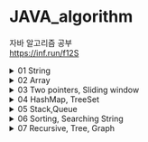 # JAVA_algorithm
자바 알고리즘 공부   
<https://inf.run/f12S>
<details>
<summary>01 String</summary>

### 1-1 문자 찾기
    String으로 받은 내용 중 char로 받은 단어를 포함한 갯수 찾기
    charAt()으로 String의 특정 index 접근 ex)charAt(0)로 0번째 문자를 char로 가져온다
    향상된 for문에서는 배열이 들어가야하는데 그때 String.toCharArray()로 간편하게 배열생성가능
    str = str.toUpperCase(); 로 String을 대문자화
    c = Character.toUpperCase(c); 로 char를 대문자화
### 1-2 대소문자 변환
    String으로 받은 내용 중 대문자일경우 소문자로 소문자일 경우 대문자로 변환
    빈 String에 +=로 char를 추가한다는 생각을 떠올려보자
    Character.isLowerCase(x)로 소문자를 isUpperCase로 대문자를 판별할수있다.
    다른 방법으론 아스키 코드를 이용하는방법인데
    대문자의 아스키 코드범위는 65~90
    소문자의 아스키 코드범위는 97~122
    대문자와 소문자의 차이가 32나는걸 이용하는 방법도 존재한다.
### 1-3 문장 속 단어
    한 문장 속 가장 긴 단어 출력, 각 단어는 공백으로 구분된다.
    가장 긴 단어가 여러개일 경우 가장 앞쪽에 위치한 단어를 답으로 한다.
    방법 1
    현재 가장 긴 단어의 길이를 갱신하는 방식
    String[] s = str.split(" "); 로 split한 string들을 for문으로 돌면서 해결
    방법 2
    while문과 indexOf, substring를 이용하여 index기반으로 자르고 비교하는 방식
    while((pos= str.indexOf(' '))!= -1)
    String tmp = str.substring(0,pos); 
### 1-4 단어 뒤집기
    n개의 단어를 입력받고 뒤집어서 출력
    StringBuilder의 reverse를 이용하면 쉽게 가능하지만
    while(lt <rt) 를 이용하여 하면 제약이 걸린 상황에서도 문제없음
### 1-5 특정 문자 뒤집기
    알파벳과 특수문자로 구성된 문자열에서 알파벳만 뒤집고 특수문자는 자리유지
    1-4 문제와 비슷하다
    다만 Character.isAlphabetic()를 사용하여 알파벳 유무를 판별하고 
    lt가 특수문자일때, rt가 특수문자일때, 둘다 알파벳일때 3경우로 나누는걸 생각한다면 구현은 쉽다.
### 1-6 중복문자 제거
    문자열에서 먼저나온 문자의 중복이 나올경우 제거하는 문제
    (str.indexOf(str.charAt(i))==i 를 이용하는게 가장 핵심
    현 index와 현 알파벳이 최초로 발견된 index가 같을때 answer에 추가하는 방식
### 1-7 회문 문자열
    거꾸로 읽어도 같은 문자열을 회문 문자열이라 명하고 대소문자를 구분하지않는다.
    첫번째로 맨 앞과 맨뒤를 length/2번 비교하는 방식으로 확인가능하고
    두번째로 StringBuilder의 reverse로 문자열을 뒤집은뒤
    str.equalsIgnoreCase로 대소문자 구분없이 두 문자열을 비교하여 판별하는 방식이 있다.
### 1-8 유효한 팰린드롬
    회문을 팰린드롬이라고 한다. 알파벳만 가지고 검사하며 대소문자 구분하지않습니다.
    Character.isAlphabetic()로 알파벳 유무 판별해서 알파벳 뽑아낸뒤 1-7방식을 쓰려했는데
    강의에선 replaceAll 매소드에 정규표현식을 사용해서 알파벳을 제외한 문자들을 제거했다.
    str = str.toUpperCase().replaceAll("[^A-Z]","");
### 1-9 숫자만 추출
    문자열 속에서 숫자만 추출하여 순서대로 자연수 생성
    x>=48 && x<= 57 일때 a = a*10 +(x-48) 로 아스키 번호 활용한 방법1
    Character.isDigit(x)으로 숫자판별해서 누적하는 방법2
    Integer.parseInt로 string을 int로 변환해주자
    나는 str = str.replaceAll("[^0-9]",""); replaceAll의 정규식을 활용했음
### 1-10 가장 짧은 문자거리
    문자열과 문자가 주어졌을때 해당 문자열에서 문자와 주어진 문자사이의 최소거리 출력
    ex)student t  = 1012210
    생각하기 어려운 문제 같다...
    처음 거리를 주어진 길이인 100보다 크게 둔다 ex)1000
    정답 문자열인 answer를 만들고 입력 문자열을 왼쪽부터 끝까지 돌면서
    같은 문자일경우 0을 answer에 집어넣는다.
    계속돌면서 같은 문자가 아닐경우 +1를 해서 집어 넣는다.
    이렇게 한바퀴를 돈뒤에 오른쪽부터 왼쪽으로 문자열을 도는데
    거리를 다시 1000으로 시작하고 전과 같은 방식으로 하되
    answer 문자열에 집어 넣을때 answer의 숫자값과 현재 계산한 값을 서로 비교한다.
    비교해서 더 작은 값으로 answer를 교체 한다.
    Math.min으로 작은값 리턴 가능하다.
### 1-11 문자열 압축
    문자열을 입력받고 연속으로 나오면 뒤에 숫자로 표기해준다. 단 한번일땐 생략
    ex) KKHSSSSSSSE -> K2HS7E
    answer=""로 시작해서 +로 채워나가는 방법으로 시작할건데
    이 알고리즘의 핵심은 int cnt=1를 정의해두고 현 문자와 다음문자가 같을때 cnt를 ++한뒤
    만약 다르면 현문자를 answer에 집어넣고(+=) cnt가1보다 크면 cnt도 집어넣는다(+=)
    여기서 주의해야할 점은 다음문자를 비교해야되는데 마지막 문자같은 경우는 다음문자가없어서
    에러가 나기때문에 미리 문자열을 받을때 빈공간을 하나 더 넣어주자
### 1-12 암호
    문자열이 #과 *로 이루어져서 입력 되는데 7의 배수만큼 입력된다
    #은 이진수의 1이고 *은 0이며 바꿔진 이진수를 7자리씩 십진수화한걸
    아스키코드로 변환하면 대문자 알파벳으로 변환되는 암호입니다.
    또 여기서도 answer=""로 시작해서 +로 채워나가는 방법으로 시작할건데
    substring을 이용해서 7개씩 자르는거 기억하자(substring(0,7))
    그리고 replace로 #은 1로 *은 0으로 바꾸고
    Integer.parseInt(tmp,2)를 사용해서 이진수를 십진수로 바꿀수있다
    바꿔진 십진수를 char로 casting해줘서 대문자 알파벳으로 표시한다.
    substring(7)로 계속 잘라주는것도 잊지말자
</details>
<details>
<summary>02 Array</summary>

### 2-1 큰 수 출력하기
    n개의 정수를 입력받아 바로 앞수 보다 큰수만 출력, 단 첫번째는 무조건출력
    ArrayList<Integer>에 정수들을 add해서 담는데 앞 인덱스와 비교해서 클때만 담자
### 2-2 보이는 학생
    n명의 학생이 일렬로 앉아있을때 선생님이 볼수있는 학생의 수 구하기
    단 학생들은 앞 학생들보다 클때 보이고, 작거나 같으면 보이지않는다.
    이중 for문으로 앞으로 다시가서 검사하려했더니 시간초과가 뜸...
    결국 max 변수를 만들어서 계속 초기화 해주는 방식으로 구현
### 2-3 가위 바위 보
    A와 B 둘이서 가위바위보를 하는데 1:가위, 2:바위, 3:보
    이긴 사람을 출력하고 비기면 D를 출력
    A과 이겼을때 비겼을때 그외(졌을때 = B가 이긴것)
    세가지 상황으로 분류하여 구현했다.
    강사는 return값이 string이어서 향상된 for을 쓸때 toCharArray()과정이 필요했다.
### 2-4 피보나치 수열
    입력받은 정수만큼 피보나치 수열을 출력한다.
    재귀방식도 생각해봤지만 빅오가 너무 커질거같아서 반복으로 풀이를 생각함
    입력받은 정수크기의 배열을 선언하고 1 1 을 미리 넣어둔뒤
    for문을 돌면서 뒤뒤에꺼 와 뒤에 꺼를 더해서 배열에 넣는 방식으로 풀이했다.
    다만 배열을 사용하지 않고 하려면 a=1 b=1 c 3개의 정수를 미리 선언하고
    c= a+b 를 한뒤 그다음엔 a가 b가되고 b가 c가 되기때문에 a=b, b=c를 해줘야한다.
### 2-5 소수(에라토스테네스 체)
    입력된 자연수까지의 소수의 개수 출력
    그냥 소수 구할때는 자기 자신하고 1 빼고 나눠지면 아니다로 판정하려했으나
    시간복잡도때문에 에라토스테네스의 체 사용
    2부터시작해서 입력받은 n까지 돌면서
    0일때 체크하고 그 배수들을 다 1로 초기화해서 pass
### 2-6 뒤집은 소수
    n개의 자연수를 입력받고, 각 자연수를 뒤집은뒤 소수면 출력
    강사는 숫자를 10으로 나누어서 일의 자리수부터 하나씩 뽑아내고
    뽑아낸 숫자를res=0, res = res * 10 + t 이런식으로 해서 숫자를 뒤집었다
    나는 string으로 받아서 이전에 lt와 rt로 뒤집고 int로 변환함
    소수판별 매서드를 하나따로 만들고 1과 자신을 제외한 숫자로 나뉘면 소수가 아니라고판별함
### 2-7 점수계산
    맞은 문제를 1점 틀린문제를 0점으로 하는데 연속으로 맞출시
    가산점을 부여하여 +1을 추가한다.
    tmp 변수를 사용하여 1일때 +1추가하고 0일때는 0으로 초기화 해주는게 포인트
### 2-8 등수구하기
    n명의 학생을 등수 매긴다. 단, 같은 점수는 같은등수로 동일처리
    cnt를 1로 두고 들어온 인덱스의 값을 전체와 비교해서
    다른 인덱스 값보다 작으면++를 해준다.
### 2-9 격자판 최대합
    입력된 n의 n*n크기의 격자판의 각행, 각열, 두 대각선의 합 중 가장큰값 출력
    나는 이차원 배열로 받은뒤 일일이 다 구해보고 가장큰값 찾았음
    강사도 비슷한 방식이지만 코드가 간결함, 다구하고 Math.max로 미리 정리해놓은등
### 2-10 봉우리
    격자판에서 가장자리는 0으로 초기화하고 자신의 상하좌우 숫자보다 큰곳은 봉우리다.
    같으면 봉우리 X
    이차원배열의 사방탐색을 사용했다. 미리 direction이라는 이차원배열에 사방이동을 저장해두고
    불러와서 쓰는 형식으로 구현했다.
    근데 항상 느끼지만 x y 이동이 [y][x] 이동이여서 맨날 헷갈린다.
    나는 indexOutOfRange가 나올까봐 미리 0으로 초기화된 배열을 만들었는데
    강사는 nx>=0 && nx<n 이런식으로 범위를 지정해둬서 회피했다.
### 2-11 임시반장 정하기
    1~5학년동안 n명의 학생들 중 같은반이었던 학생이 많은 학생이 반장이된다
    단 같은 경우엔 번호가 작은 학생이 반장이된다.
    세로로 학년별로 비교를 하려했으나 실패했다. 
    전혀 해결방안은 떠올리지 못한 문제... 다중for문에 취약함 gg
    가로로 즉 학생별로 비교를 하는 걸 생각해야한다.
    또한 같은 경우를 생각해서 최대치인 학생을 앞에서 부터 찾는데
    찾자마자 바로 break해준다. 그래야 맨번호가 나옴
    
### 2-12 멘토링
    n명의 학생과 m번의 시험을 보면서 멘토 멘티가 가능한 쌍을 구한다.
    멘토는 m번의 시험 전부에서 멘티보다 높은 등수여야한다.
    정말 많이 헤맨 문제.... 다중 for문으로 넘어갈수록 머리가 안돌아간다.gg
    n명의 학생이 있기 때문에 경우의 수는 n*n 쌍이 생긴다. n*n쌍을 만들고
    멘토가 될 학생과 멘티가 될 학생의 테스트 등수를 비교해서 
    멘토가 등수가 더 크면 false를 반환하여 멘토자격X
    되면 true를 반환한뒤 n*n쌍를 1로만든다.
</details>

<details>
<summary>03 Two pointers, Sliding window</summary>

### 3-1 두 배열 합치기
    오름차순으로 정렬된 두 배열을 오름차순으로 다시 하나의 배열로 합치기
    두개의 cnt 값을 설정하고 while문을 통해 루프하면서 add 해준다.
    for문 만 생각했었는데 while문 쓰는거 까먹지말자
### 3-2 공통원소 구하기
    두 집합에서 공통원소를 추출하여 오름차순으로 출력해라
    처음엔 이중 for문 으로 해봤는데 당연히 시간초과 나왔고
    cnt를 두개 설정해서 while문을 통해 도는 방식으로 했다.
    다만 두 집합을 Arrays.sort()로 미리 오름차순으로 정렬했다.
    1. 미리정렬 2. 2개의 포인터로 while문 순회 3.조건만족시 add
    이런식으로 생각해야되는것같다.
### 3-3 최대 매출
    n일중 연속된k일간의 최대 매출액 구하기
    이중 for문으로 생각했는데 시간초과 떠버림
    sliding window라는 기법 사용, 길이가k인 창문을 생각해서 계속 미는형식
    최초엔 k크기만큼의 창문 구하고 그담부턴 다음인덱스를 더하고 맨뒤 인덱스를 빼는형식으로 창문유지
    max+= (arr[i]-arr[i-k]); 이런식으로
    max가 answer변수보다 클때 초기화해주는 형식으로 구하자
### 3-4 연속 부분수열
    n개의 수로 이루어진 수열에서 연속된 부분수열의 합이m이 되는경우 구하기
    나는 2개의 포인터를 이용하여 원하는수보다 커지면 인덱스를+1 해서 진행했는데
    강사는 2개 포인터와 sliding window 를 섞어서 씀. 굳이?
### 3-5 연속된 자연수의 합
    양의 정수 n을 연속된 자연수의 합으로 가능한 가짓수 출력
    나는 n을 n개의 int[]로 만들어서(ex n=5  arr= 1 2 3 4 5)
    포인터를 2개써서 확인하는 방식으로 했다. (3-4 참고)
    강사는  ex) n=15 일때  2개로 나뉘어 지려면 1+2=3을 빼고 15-3=12
    12/2 =6  1+6 , 2+6 이렇게 나누어지면 가능하다 방식을 사용했다.
### 3-6 최대 길이 연속부분수열
    0과 1로 구성된 수열에서 최대 k번 만큼 0을 1로 변경가능할때 최대 1부분길이
    어떻게 풀어야할지 감을 못잡음 gg
    포인터 2개와 sliding window로 푸는데 rt가 움직이는데 1일때는 지나가고
    0일때는 cnt를 올린다. cnt가 k보다 커질때는 lt를 움직여서 0을 1로 바꾼걸
    다시 0으로 돌리면서 cnt를 줄여준다.rt-lt+1로 길이를 구하고 
    answer보다 커질때 answer를 초기화해준다.
</details>
<details>
<summary>04 HashMap, TreeSet</summary>

### 4-1 학급 회장
    후보중 가장 많이 선택된 후보를 출력
    배열로 받아서 그냥 갯수 세려했는데 해쉬를 써봐야될것같아서
    HashMap을 사용해서 풀어봄. containsKey로 있는거면 그냥 value값을 +1해주고
    없는거면 새로운 후보니까 put해줌, 최대값은 key를 순회하며 초기화하는 방식으로함
    강사는 map.put(x,getOrDefault(x,0)+1)을 사용해서 좀더 간편하게 map세팅을함
    size로 key갯수를 알수있다. remove로 제거가능. keySet으로 순회하는거 중요
### 4-2 아나그램
    anagram은 알파벳의 나열순서는 다르지만 그 구성이 일치할 경우를 의미한다.
    ex) apple  ppela
    입력받은 두 문자열이 아나그램인지 YES NO로 판별한다.(대소문자 구분)
    난 HashMap을 사용하여 풀었다. getOrDefault로 처음 문자열을 받고
    그 다음 문자열을 받을때 getOrDefault로 같은게 있으면 value값을 -1하는 방식
    그리고 value를 돌면서 0이 아닌값이 있으면 아나그램이 아니라고 생각한다.
### 4-3 매출액의 종류
    n일간의 매출기록중 연속된 k구간 매출액의 종류를 모두반환한다.
    처음엔 HashSet을 이용해서 중복제거를 하려고했는데... 이걸 이용하자니
    이중for문을 써야해서 시간 초과~
    원하는대로 HashMap의 size() 즉 key갯수와 sliding window를 결합해서 풀었다.
    여기서 생각해야되는점이 value값이 0이되면 해당 key를 remove해줘야 size()할때 포함이안된다는점
    형태 자체는 문제3-3의 변형느낌으로 품
    강사도 유사하게 푼듯? 다만 굳이 lt rt를 할이유가 있나 싶음
### 4-4 모든 아나그램 찾기
    S문자열에서 T문자열과 아나그램이 되는 S의 부분문자열의 개수를 구하라
    s 와 t 로 map 2개 만들어서 비교하는 방식
    lt와 rt로 sliding window를 돌면서 확인
    isEqual메소드를 만들어서 두map이 같은지 확인했다.
    나는 isEqual를 따로 만들었는데 map.equals()로 간편하게 확인가능함...
### 4-5 k번쨰 큰 수
    1~100 사이 숫자 n장을 가지고있는데 미리 뽑아둠
    이 n장에서 3번 뽑아서(중복허용X) 더한 값 중 k번째로 큰값찾기, 없으면 -1 return
    삼중 for문으로 하면 시간초과 나려나? 했는데 n이 최대100이라 n^3의 상황에서도 1000ms안쪽
    삼중 for문으로 경우 다 구하고 HashSet에 집어넣어서 중복은 다 제거함
    ArrayList에 넣고 sort하는데 Collections.sort(answer,Collections.reverseOrder());
    내림차순으로 정렬함
    answer.size()가 k-1보다 클때 answer.get(k-1)로 값 리턴해주고 작으면 -1리턴
    강사는 TreeSet을 이용해서 set의 중복제거와 자동으로 정렬되게 했다.
    TreeSet<Integer> Tset = new TreeSet<>(Collections.reverseOrder));
    TreeSet에는 first 와 last 메소드가 있는데 각각 맨앞 맨뒤 값을 가져온다.
</details>
<details>
<summary>05 Stack,Queue</summary>

### 5-1 올바른 괄호
    괄호가 올바르게 입력되면YES 아니면 NO
    Stack을 이용해서 (가 입력되면 스택에 집어넣고 아니면 즉 )면pop하는데
    Stack 내부에 아무것도 없을때 pop하려하면 바로 false를 리턴한다.
    stack.pop()
    stack.add()
    stack.push()
    stack.empty()
### 5-2 괄호문자제거
    입력된 문자열중 소괄호 사이에 있는 모든 문자 제거 후 남은 문자 출력
    제대로 입력했다는 가정이 전제인듯?
    stack에 push하는데 만약 ')'면 peek로 스택맨위 검사하면서 (일때까지 다 pop해버리는 방식으로 품
    강사도 같은 방식인데 나는 peek로 확인하고 pop했는데 강사는 그냥 바로 pop해버림
    if(x==')') while(stack.pop()!='(') 이렇게 넘어감. 간편한듯?
    나는 향상된 for문으로 char가져왔는데 stack.get으로 하나씩 가져올수도있다.
### 5-3 크레인 인형뽑기(카카오)
    크레인으로 하나씩 뽑고 바구니에서 맨위에 있는것과 같으면 인형이 터지는 방식,터진인형갯수 return
    풀이에 앞서서 머리속 생각을 바로 옮기지않고 메모장에 정리한뒤 작성함.
    이렇게 하니까 어렵지 않게 풀이가능했음.
    이차원배열 arr[n][k]라 했을때 n을 돌면서 0이면 continue로 넘어가고 아니면 그값을
    pick으로 가져온뒤 가져온 pick값이 현재 스택의 peek와 같으면 pop한뒤 answer+2하고 pick다시0
    0보다 클때(즉 같지않을때) push해서 스택에 넣어주고pick0. 이때 스택에 암것도 없을때peek시 
    exception이 발생하기 때문에 empty()할때는 그냥 바로 push해주고pick0.
    알아둘점은 k에 move의 칸-1이 들어간다는 점
    강사도 비슷한 방식인듯 다만 push하고 pop하는 조건문세울때 좀더 깔끔한듯하다<- &&같은 조건을 나는 자꾸 잊는듯...
### 5-4 후위식 연산(postfix)
    후위연산자를 연산한 결과 출력,후위식연산? ex)3*(5+2)-9 -> 352+*9- 이런식으로 변경
    스택을 이용해서 숫자면 push 연산자가 나오면 pop() 두번해서 해당연산자에 맞는 연산하게 한뒤
    그 결과값을 다시 push하는 형식으로 구현했다.
    여기서 char로 숫자를 받아오는데 이걸 int로 바꾸는 방법은 다양하니 알아두자
    //stack.push(Integer.parseInt(String.valueOf(x)));
    //stack.push(Character.getNumericValue(x));
    //stack.push(x-48);
### 5-5 쇠막대기
    괄호로 이루어진 문자열에서 () 경우만 레이저이고 나머지는 (로시작해서 )로 끝나는 막대기
    레이저로 잘린 총 막대기의 조각수를 구해라
    처음에 보고 이게뭐지 싶었던 문제 고심끝에 생각한 방법은
    일단 ()인 경우를 L로 만든다음 순회하면서 L일때는 스택에 쌓인 size만큼 더해주고
    )일때는 막대기의 끝이니까 1를 더해준뒤 pop해준다.
    근데 ()를 L로 만드는걸 순회하면서 하려했더니 index에러가 났다.
    그래서 그냥 String의 replace 메소드를 사용해서 바꾸니 편하고 좋았다.
    String replaceStr = str.replace("()","L");
    강사와 생각하는건 비슷했는데 강사는 str를 i로 순회하면서 i-1값을 통해 막대기인지 레이저인지
    판단하는 방식을 사용했다.
### 5-6 공주 구하기
    n명의 사람중 k번째 때마다 사람을 뺀다. 마지막으로 남은 사람 return
    queue를 이용해서 구현했다. 큐의 size가 1이 되기전까지 돌면서
    cnt 값이k일때마다 remove하고 아니면 poll로 제거한뒤 다시 queue로 넣는다.
    Queue<Integer> queue =new LinkedList<>(); 자바에서 큐는 linkedlist로 생성해야한다.
    queue.offer() add와같은기능
    queue.add()
    queue.poll() 맨앞에걸뽑고(제거하고) 반환함
    queue.remove() 제거
    queue.size()
### 5-7 교육과정 설계
    처음에 꼭들어야하는 수업 순서가 있다(선수과목같은)
    다음으로 입력받는 자신이 짠 수업순서가 올바르면 YES 아니면 NO 반환
    큐를 만들고 짠수업에서 같은 값이 나오면 큐에서 제거하고 만약 큐가 비었다면 제대로 만든거로 판단
    강사는 contains로 일단 값이 존재하나 찾고 그담에 poll로 뽑은걸 비교해서 같지않으면 바로no리턴하는 방식
    이렇게하면 중간에 순서가 잘못된순간 바로 알수있어서 좋다. 내방식은 다 돌아봐야 알수있어서 별로인듯
### 5-8 응급실
    대기 중인 사람들중 현재 순서보다 위험도가 높은 사람이 있다면 현재순서인사람을 제일뒤로 놓고 다음 사람을 뽑는다.
    즉 대기목록에 자기 보다 위험도가 높은 환자가 없을 때 자신이 진료를 받는 구조.
    m번째 환자는 몇번째로 진료를 받는가?
    일단은 gg를 친문제
    구조는 이해했으나 중복 처리 방법을 몰랐다. 같은 위험도일때 어떻게 내가 처음 고른m번째 사람인지 구별방법을 생각못함
    결국 강사의 방식을 보니 class를 따로 만들어서 id 와 위험도를 만들어주고 id를 통해구분하는 방식을 사용했다.
</details>
<details>
<summary>06 Sorting, Searching String</summary>

### 6-1 선택 정렬
    선택정렬을 사용해서 오름차순으로 정렬, 출력하라
    선택정렬이란 처음부터끝까지 돌면서 가장 작은 값을 하나뽑고 그다음작은값을뽑고...
    이런식으로 쭉 훑어서 정렬하는것. O(n^2)의 시간복잡도를 가지고있으며 버블정렬보단 2배빠르다.
### 6-2 버블 정렬
    버블정렬을 사용해서 오름차순으로 정렬, 출력하라
    버블정렬은 1번째와2번째를비교 정렬, 2번째와 3번째를 비교정렬....n-1번째와 n번째 비교정렬 후
    다시 처음으로 돌아가 n-2번쨰와 n-1번째 까지 정렬.... 이런식으로 한번 돌때마다 마지막하나가 정렬된다.
    최악의 성능이기때문에 지양할것.
### 6-3 삽입 정렬
    삽입정렬을 사용해서 오름차순으로 정렬, 출력하라
    삽입정렬은 배열의 모든 요소를 차례대로 확인하는데 이미 정렬된 부분과 비교해서 자신의 위치를 찾아서 삽입한다.
    떠올리기 굉장히 어려운 정렬이었다. 한번 gg쳤었음
    i값을 1부터 시작하고 j=i-1로 두어서 확인할 값인 arr[i]와 그전값들인 arr[j]들을 비교해서 크면 앞으로 미는 정렬이다.
    arr[i]가 더크면 멈추고 멈출때 기억한 j값에 1를 더해서 해당 위치에 삽입하면 정렬된다.
    https://hahahoho5915.tistory.com/8 <-이해안되면 보는 블로그
### 6-4 Least Recently Used
    LRU 알고리즘을 토대로 만드는 알고리즘
    contains 메소드를 따로 만들어서 캐시에서 동일한 작업번호가 있으면 해당 인덱스를 가져오고 아니면-99를 반환
    -99가 반환되면 삽입정렬때를 응용해서 캐시끝부터 처음까지 돌며 앞으로 한칸씩 당기고 첫칸에 해당 작업삽입
    -99가 아니면 인덱스가 반환된것이므로 해당 인덱스 부터 한칸씩 당기고 첫칸에 인덱스의 값 삽입
    강사와 같은 방식, 다만 난 인덱스를 가져오는 과정을 메소드로 따로 뺌
### 6-5 중복 확인
    자연수 중복여부 확인
    나는 입력받은 배열을 set에 집어넣어서 set.size()와 원래 배열 length를 비교해서 
    다르면 중복이있음, 같으면 유니크함 으로 판별했다.
    강사는 sort 한뒤 for문돌면서 이번 인덱스값과 다음 인덱스 값이 같은 경우 중복있음으로 판별함
### 6-6 장난꾸러기
    정렬된 정수들 사이에서 누가 두개의 위치를 서로 바꿨다. 바꾼 두 위치값을 반환하자.
    나는 정렬한 값과 원래의 값끼리 비교해서 위치를 찾았다. lt rt를 설정해서 앞에서 한번 찾고 뒤에서 한번찾았는데
    그럴필요가 없었네. 강사는 그냥 다를때마다 add넣어서 그냥 한번에 해결.
### 6-7 좌표 정렬
    n개의 평면좌표(x,y)들을 정렬하는데 x기준으로 오름차순으로 정렬하고 x값이 같을땐 y값 기준으로 오름차순으로정렬
    이차원배열로 푸는데 Array.sort()를 단순히 사용하려니 안되길래 gg쳤었다. 살펴보니 이차원배열은 comparator를 implements해서
    해야 되더라. 그래서 람다식을 이용해서 사용했고 o1[0] 과 o2[0]으로 비교해서 같을때는 o1[1] o2[1]로 두번째 인자를 비교했다.
    여기서 return 되는 값이 음수면 오름차순이고 양수면 내림차순인듯함. Integer.compare(o1[1],o2[1])로 비교간단히
    강사는 클래스를 따로 만들고 Comparable를 implements해서 compareTo를 오버라이딩 해서 Collection.sort로 해결함
    알아는 두는게 좋을듯함!
### 6-8 이분검색
    배열을 오름차순으로 정렬한뒤 이분검색(이진탐색)을 통해 m의 위치를 찾는다.
    이분검색은 배열의 절반에서 큰지 작은지를 확인한뒤 다시 절반으로 나누고 큰지 작은지 판단을 계속해서 하는 검색이다.
    매 단계에서 검색할 리스트의 크기를 절반으로 줄인다.
    나는 lt 와 rt를 설정한뒤 middle값을 계속구하고 arr[middle]보다 클때는 오른쪽이니까 lt= middle+1
    반대의 경우엔 rt = middle -1를 해서 lt<=rt인 동안 계속해서 반복하게 했다.
    강사도 같은 방식으로 풀었넹
### 6-9 뮤직비디오
    결정알고리즘 문제.
    n개의 곡을 m개의 dvd로 나눠서 담는데 dvd의 최소 용량 크기를 구하라.(각 dvd 크기는 동일)
    나는 최소용량이 곡중 가장 큰값 즉 1개만 들어갈때 라고 정하고, 모든곡이 한dvd에 들어갈 때 해서
    least 와 max를 구해둔뒤 least가 max보다 작거나 같을때 least를 +1하면서 찾는 방식을했다.
    for문으로 곡들을 돌면서 만약 더해진 값들이 least보다 크면 만들어둔 ArrayList에 추가하고 아니면 sum해두는방식으로 확인
    마지막으로 ArrayList의 크기가 원한 m개의 갯수보다 작거나 같을때 최소값이라고 판단했다.
    강사는 이분검색을 통해서 결정알고리즘을 푸는것이라고 했다. 내방식은 너무 문제에fit한듯;
    mid값을 용량의 크기로 잡고 가능할때 일단 저장해두고 왼쪽값을 살펴보고 불가능하면 오른쪽 값을 살펴보는방식
    더 컴팩트하고 좋은것같다. 다만 아직은 이정도로 생각하지는 못하겠...
    //Arrays.stream(arr).max().getAsInt(); 배열값중 가장큰값 가져오기
    //Arrays.stream(arr).sum() 배열값 다 더하기
### 6-10 마구간 정하기
    gg친 문제. 구현 방향을 잡기 어려웠다. 다시 한번 볼것
    결정알고리즘을 통해 푼 문제. 결정 알고리즘은 결국 답을 계속 좁혀나가서 최고의 답을 찾아 나가는 알고리즘인데
    여기서는 가장 가까운 두 말의 최대거리를 구하는게 목적이기 때문에 즉, 말 사이의 거리 중 최고의 답을 찾아가는것이다.
    거리는 1부터 최대arr[n-1] 까지의 범위 내에 존재하고 이분 탐색을 응용해서 값을 더 빠르게 찾아나가보았다.
    결국 핵심은 배치할수있는 말의수가 c마리의 말보다 같거나 클때 조건이 성립하므로 이분탐색으로 계속해서 찾아나가는게 핵심

</details>
<details>
<summary>07 Recursive, Tree, Graph</summary>

### 7-1 재귀함수
    재귀 함수는 스택 프레임을 사용한다. 따라서 부르는 위치에 따라서 반환되는값이 다르다!
    ex)     System.out.println(n);
            DFS(n-1);                   // 반환값 n n-1 n-2 ...
    ex)     DFS(n-1);
            System.out.println(n);    // 반환값 1 2 ... n-1 n 

    위 두 상황의 반환이 완전 반대다.
    스택프레임 안에는 매개변수 정보와 지역변수정보, 그리고 함수가 끝났을 때 복귀주소가 들어있다.(백트래킹?)
    void일때 return;으로 끝내기 가능
### 7-2 이진수 출력
    재귀를 이용해서 이진수를 출력해보자.
    스택 프레임을 이용해서 DFS(n/2)를 부르며 n%2값을 출력한다. 종료조건은 n==0일때로 지정
### 7-3 팩토리얼
    재귀를 이용한 팩토리얼 구현
    스택 프레임을 이용해서 n*DFS(n-1)을 부르고 종료조건은 n=1 일때 1 return
### 7-4 피보나치
    재귀 함수를 이용한 피보나치 수열 출력
    반복문이 더 좋긴하지만 재귀함수를 통해 구현해보자.
    그냥 재귀함수를 사용하면 이미 구했던 값을 다시 구하는 과정에서 시간 소모가 심하다.
    따라서 메모이제이션을 사용해서 시간을 단축해보자.
    메모이제이션은 동일한 계산을 반복해야 할 때, 이전에 계산한 값을 메모리에 저장함으로써
    동일한 계산의 반복 수행을 제거하여 프로그램 실행 속도를 빠르게 하는 기술이다.
    피보나치를 구하면서 구해진 값을 arr에 저장해서 그 값이 필요할때 꺼내서 쓰면 계산과정이 단축되는걸 이용한다.
### 7-5 이진트리순회
![binaryTree](src/git_resource/binaryTreeEx.png)

    이진 트리를 순회하는 방법에는 3가지 방법이 있다.
    전위 순회 : 부모 -> 왼쪽 자식노드 -> 오른쪽 자식노드  // 1 2 4 5 3 6 7
    중위 순회 : 왼쪽 자식노드 -> 부모 -> 오른쪽 자식노드 // 4 2 5 1 6 3 7
    후위 순회 : 왼쪽 자식노드 -> 오른쪽 자식노드 -> 부모 // 4 5 2 6 7 3 1
    부모의 위치가 순회이름을 결정하는듯?
    재귀의 방식을 사용하는데 탈출조건은 null일때 return; 한다. 
    그외에는 왼쪽자식 노드와 오른쪽 자식 노드를 탐색한다. 이때 어디에 print를 넣느냐에 따라 순회가 바뀐다.
    if (root == null)
        return;
    else {
        //System.out.print(root.data + " ");  전위 순회
        DFS(root.lt);
        System.out.print(root.data + " "); //중위 순회
        DFS(root.rt);
        //System.out.print(root.data + " "); 후위 순회
        }
### 7-6 부분집합 구하기
    재귀를 활용한 모든 부분 집합 구하기.
    int 배열 int[] ch 를 만들어서 현재 입력된 L 값이 포함된지 안된지를 판별한다. 1일경우 O, 0일경우 X
    스택 프레임을 이용하는데 1부터 n까지의 숫자를 돌면서 숫자가 포함된경우 포함되지않은경우 2가지로 나누어서 진행되는게 포인트
    이해는 할수있지만 아직까지 이런 알고리즘을 떠올리는것은 어려운것같다...
### 7-7 이진트리 레벨탐색
    7-5번의 이진트리를 DFS방식이 아닌 BFS방식으로 풀어보자.
    BFS는 루트로 부터 거리(레벨)을 기준으로 가까운 것부터 방문하는 방식이다.
    일반적으로 큐를 사용해서 반복적 형태로 구현하는 것이 잘 작동한다. DFS때는 재귀방식을 사용했었다.
    노드의 왼쪽 오른쪽이 null이 아니면 큐에 집어넣고 레벨을 +1하는 방식이다. 자세한건 코드 참조
### 7-8 송아지 찾기 1
    현재 위치로 부터 수직거리에 있는 송아지를 +1 , -1 , +5 의 이동 거리로만 움직이는 최소 횟수 구하기.
    최소 횟수를 구하려면 BFS를 사용해야한다고 생각해서 BFS를 사용했다.
    큐를 이용했고 레벨을 통해 횟수를 측정했다. +1인 경우 -1인경우 +5인 경우와 송아지 위치와 비교해서
    찾았는데 처음에는 시간 초과가 발생했다.
    이걸 어떻게 해결할까 고민하다 예전에 메모이제이션을 응용하여 이전에 갔던 값을 기록해둬서 
    갔던 값은 큐에 안 집어넣었더니 시간초과 문제를 해결했다.
    강사도 비슷했지만 	int[] dis={1, -1, 5};를 이용해서 움직이는 값을 for문을 통해 받았다.
    좀 더 좋은 방법이니 알아두자. 만약 이동방식이 늘어난다면 내꺼는 너무 fit해서 재사용성이 안좋다.
### 7-9 Tree 말단노드까지의 가장 짧은 경로(DFS)
    DFS로 트리의 말단노드까지의 거리중 가장 짧은 경로를 찾는문제.
    다만 속았다. DFS로는 모든경우를 판단할수없었다.
    나는 자식이 하나인경우에 어떻게 dfs로 풀수있지에 대해 고민했는데 그냥 bfs로 풀란다. ㅠㅠ
    강사의 방식과 비슷했으나 강사는 따로 min값을 선언하지않고
    Math.min(DFS(L+1, root.lt), DFS(L+1, root.rt)); 으로 최소 경로값을 찾더라.
    나쁘지않은듯?
</details>